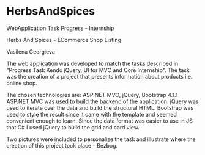 # HerbsAndSpices

WebApplication Task Progress - Internship

Herbs And Spices - ECommerce Shop Listing 

Vasilena Georgieva 

The web application was developed to match the tasks described in "Progress Task Kendo jQuery, UI for MVC and Core Internship". 
The task was the creation of a project that presents information about products i.e. online shop. 

The chosen technologies are: ASP.NET MVC, jQuery, Bootstrap 4.1.1 ASP.NET MVC was used to build the backend of the application. 
jQuery was used to iterate over the data and build the structural HTML. 
Bootstrap was used to style the result since it came with the template and seemed convenient enough to learn. 
Since the data format was easier to use in JS that C# I used jQuery to build the grid and card view. 

Two pictures were included to personalize the task and illustrate where the creation of this project took place - Bezbog.
